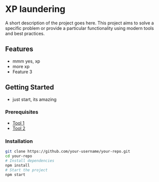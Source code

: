 # XP laundering

A short description of the project goes here. This project aims to solve a specific problem or provide a particular functionality using modern tools and best practices.

## Features

- mmm yes, xp
- more xp
- Feature 3

## Getting Started

- just start, its amazing

### Prerequisites

- [Tool 1](https://example.com)
- [Tool 2](https://example.com)

### Installation

```bash
git clone https://github.com/your-username/your-repo.git
cd your-repo
# Install dependencies
npm install
# Start the project
npm start
